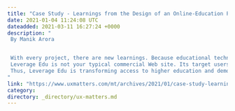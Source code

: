 ```yaml
---
title: "Case Study - Learnings from the Design of an Online-Education Platform"
date: 2021-01-04 11:24:08 UTC
dateadded: 2021-03-11 16:27:24 +0000
description: "
 By Manik Arora 


 With every project, there are new learnings. Because educational technology, or ed-tech, is one of the fastest growing product domains, I thought sharing my learnings and insights from designing a marketing Web site for Leverage Edu would be of interest to many UX designers. 
 Leverage Edu is not your typical commercial Web site. Its target users are students who need help making their career choices and university-admissions decisions. The Leverage Edu Web site uses simplified technology that drives streamlined access to the mentors and the leading global universities that best match a student’s particular needs. 
 Thus, Leverage Edu is transforming access to higher education and democratizing mentorship to accelerate exponential career growth by going beyond traditional systems and helping students to realize their academic ambitions. Read More 
"
link: "https://www.uxmatters.com/mt/archives/2021/01/case-study-learnings-from-the-design-of-an-online-education-platform.php"
category:
directory: _directory/ux-matters.md
---
```

